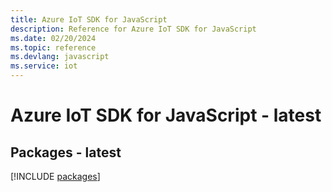 ```yaml
---
title: Azure IoT SDK for JavaScript
description: Reference for Azure IoT SDK for JavaScript
ms.date: 02/20/2024
ms.topic: reference
ms.devlang: javascript
ms.service: iot
---
```

# Azure IoT SDK for JavaScript - latest
## Packages - latest
[!INCLUDE [packages](iot-index.md)]